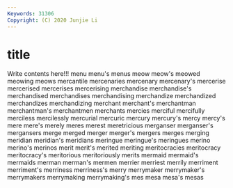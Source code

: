 ```yaml
---
Keywords: 31306
Copyright: (C) 2020 Junjie Li
---
```


# title

Write contents here!!!
menu 
menu's 
menus 
meow 
meow's 
meowed 
meowing
meows 
mercantile 
mercenaries 
mercenary 
mercenary's 
mercerise 
mercerised 
mercerises 
mercerising 
merchandise
merchandise's 
merchandised 
merchandises 
merchandising 
merchandize 
merchandized 
merchandizes 
merchandizing 
merchant 
merchant's
merchantman 
merchantman's 
merchantmen 
merchants 
mercies 
merciful 
mercifully 
merciless 
mercilessly 
mercurial
mercuric 
mercury 
mercury's 
mercy 
mercy's 
mere 
mere's 
merely 
meres 
merest
meretricious 
merganser 
merganser's 
mergansers 
merge 
merged 
merger 
merger's 
mergers 
merges
merging 
meridian 
meridian's 
meridians 
meringue 
meringue's 
meringues 
merino 
merino's 
merinos
merit 
merit's 
merited 
meriting 
meritocracies 
meritocracy 
meritocracy's 
meritorious 
meritoriously 
merits
mermaid 
mermaid's 
mermaids 
merman 
merman's 
mermen 
merrier 
merriest 
merrily 
merriment
merriment's 
merriness 
merriness's 
merry 
merrymaker 
merrymaker's 
merrymakers 
merrymaking 
merrymaking's 
mes
mesa 
mesa's 
mesas 

